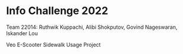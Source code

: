 # Info Challenge 2022
Team 22014: Ruthwik Kuppachi, Alibi Shokputov, Govind Nageswaran, Iskander Lou

Veo E-Scooter Sidewalk Usage Project

